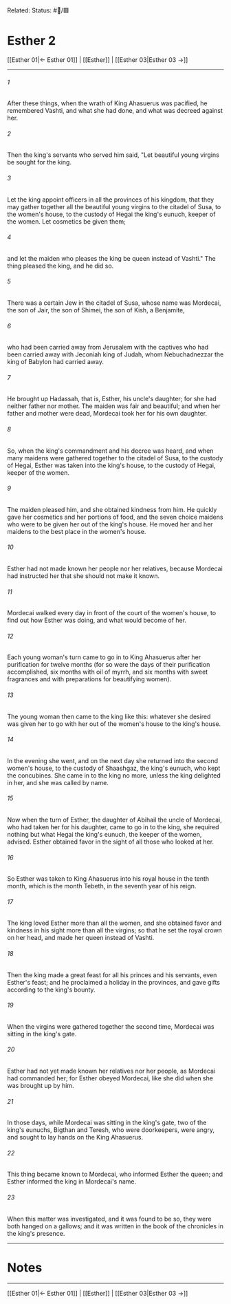 Related:
Status: #📖/🟥
# Esther 2

[[Esther 01|← Esther 01]] | [[Esther]] | [[Esther 03|Esther 03 →]]
***



###### 1 
After these things, when the wrath of King Ahasuerus was pacified, he remembered Vashti, and what she had done, and what was decreed against her. 

###### 2 
Then the king's servants who served him said, "Let beautiful young virgins be sought for the king. 

###### 3 
Let the king appoint officers in all the provinces of his kingdom, that they may gather together all the beautiful young virgins to the citadel of Susa, to the women's house, to the custody of Hegai the king's eunuch, keeper of the women. Let cosmetics be given them; 

###### 4 
and let the maiden who pleases the king be queen instead of Vashti." The thing pleased the king, and he did so. 

###### 5 
There was a certain Jew in the citadel of Susa, whose name was Mordecai, the son of Jair, the son of Shimei, the son of Kish, a Benjamite, 

###### 6 
who had been carried away from Jerusalem with the captives who had been carried away with Jeconiah king of Judah, whom Nebuchadnezzar the king of Babylon had carried away. 

###### 7 
He brought up Hadassah, that is, Esther, his uncle's daughter; for she had neither father nor mother. The maiden was fair and beautiful; and when her father and mother were dead, Mordecai took her for his own daughter. 

###### 8 
So, when the king's commandment and his decree was heard, and when many maidens were gathered together to the citadel of Susa, to the custody of Hegai, Esther was taken into the king's house, to the custody of Hegai, keeper of the women. 

###### 9 
The maiden pleased him, and she obtained kindness from him. He quickly gave her cosmetics and her portions of food, and the seven choice maidens who were to be given her out of the king's house. He moved her and her maidens to the best place in the women's house. 

###### 10 
Esther had not made known her people nor her relatives, because Mordecai had instructed her that she should not make it known. 

###### 11 
Mordecai walked every day in front of the court of the women's house, to find out how Esther was doing, and what would become of her. 

###### 12 
Each young woman's turn came to go in to King Ahasuerus after her purification for twelve months (for so were the days of their purification accomplished, six months with oil of myrrh, and six months with sweet fragrances and with preparations for beautifying women). 

###### 13 
The young woman then came to the king like this: whatever she desired was given her to go with her out of the women's house to the king's house. 

###### 14 
In the evening she went, and on the next day she returned into the second women's house, to the custody of Shaashgaz, the king's eunuch, who kept the concubines. She came in to the king no more, unless the king delighted in her, and she was called by name. 

###### 15 
Now when the turn of Esther, the daughter of Abihail the uncle of Mordecai, who had taken her for his daughter, came to go in to the king, she required nothing but what Hegai the king's eunuch, the keeper of the women, advised. Esther obtained favor in the sight of all those who looked at her. 

###### 16 
So Esther was taken to King Ahasuerus into his royal house in the tenth month, which is the month Tebeth, in the seventh year of his reign. 

###### 17 
The king loved Esther more than all the women, and she obtained favor and kindness in his sight more than all the virgins; so that he set the royal crown on her head, and made her queen instead of Vashti. 

###### 18 
Then the king made a great feast for all his princes and his servants, even Esther's feast; and he proclaimed a holiday in the provinces, and gave gifts according to the king's bounty. 

###### 19 
When the virgins were gathered together the second time, Mordecai was sitting in the king's gate. 

###### 20 
Esther had not yet made known her relatives nor her people, as Mordecai had commanded her; for Esther obeyed Mordecai, like she did when she was brought up by him. 

###### 21 
In those days, while Mordecai was sitting in the king's gate, two of the king's eunuchs, Bigthan and Teresh, who were doorkeepers, were angry, and sought to lay hands on the King Ahasuerus. 

###### 22 
This thing became known to Mordecai, who informed Esther the queen; and Esther informed the king in Mordecai's name. 

###### 23 
When this matter was investigated, and it was found to be so, they were both hanged on a gallows; and it was written in the book of the chronicles in the king's presence.

---
# Notes


***
[[Esther 01|← Esther 01]] | [[Esther]] | [[Esther 03|Esther 03 →]]
